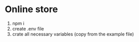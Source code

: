 # Online store

1. npm i
2. create .env file
3. crate all necessary variables (copy from the example file)
